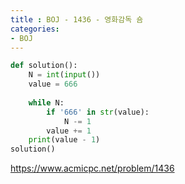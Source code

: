 ```yaml
---
title : BOJ - 1436 - 영화감독 숌
categories:
- BOJ
---
```


```python
def solution():
    N = int(input())
    value = 666
    
    while N:
        if '666' in str(value):
            N -= 1
        value += 1
    print(value - 1)
solution()
```

https://www.acmicpc.net/problem/1436